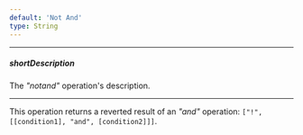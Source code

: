 ```yaml
---
default: 'Not And'
type: String
---
```

---
##### shortDescription
The *"notand"* operation's description.

---
This operation returns a reverted result of an *"and"* operation: `["!", [[condition1], "and", [condition2]]]`.